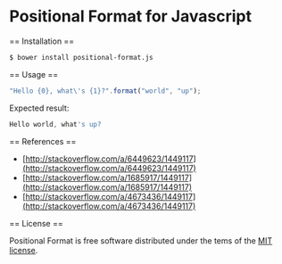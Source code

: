 Positional Format for Javascript
=================

== Installation ==

```sh
$ bower install positional-format.js
```

== Usage ==

```javascript
"Hello {0}, what\'s {1}?".format("world", "up");
```

Expected result:
```javascript
Hello world, what's up?
```

== References ==

* [http://stackoverflow.com/a/6449623/1449117](http://stackoverflow.com/a/6449623/1449117)
* [http://stackoverflow.com/a/1685917/1449117](http://stackoverflow.com/a/1685917/1449117)
* [http://stackoverflow.com/a/4673436/1449117](http://stackoverflow.com/a/4673436/1449117)             

== License ==

Positional Format is free software distributed under the tems of the [MIT license](http://opensource.org/licenses/MIT).